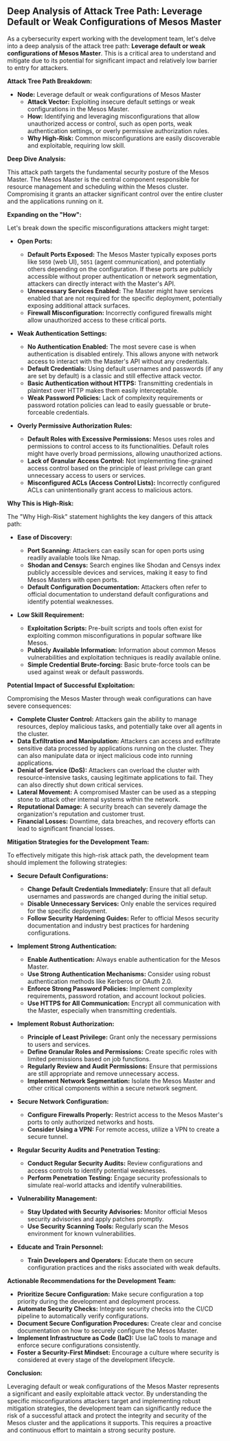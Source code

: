 ## Deep Analysis of Attack Tree Path: Leverage Default or Weak Configurations of Mesos Master

As a cybersecurity expert working with the development team, let's delve into a deep analysis of the attack tree path: **Leverage default or weak configurations of Mesos Master**. This is a critical area to understand and mitigate due to its potential for significant impact and relatively low barrier to entry for attackers.

**Attack Tree Path Breakdown:**

* **Node:** Leverage default or weak configurations of Mesos Master
    * **Attack Vector:** Exploiting insecure default settings or weak configurations in the Mesos Master.
    * **How:** Identifying and leveraging misconfigurations that allow unauthorized access or control, such as open ports, weak authentication settings, or overly permissive authorization rules.
    * **Why High-Risk:** Common misconfigurations are easily discoverable and exploitable, requiring low skill.

**Deep Dive Analysis:**

This attack path targets the fundamental security posture of the Mesos Master. The Mesos Master is the central component responsible for resource management and scheduling within the Mesos cluster. Compromising it grants an attacker significant control over the entire cluster and the applications running on it.

**Expanding on the "How":**

Let's break down the specific misconfigurations attackers might target:

* **Open Ports:**
    * **Default Ports Exposed:** The Mesos Master typically exposes ports like `5050` (web UI), `5051` (agent communication), and potentially others depending on the configuration. If these ports are publicly accessible without proper authentication or network segmentation, attackers can directly interact with the Master's API.
    * **Unnecessary Services Enabled:**  The Master might have services enabled that are not required for the specific deployment, potentially exposing additional attack surfaces.
    * **Firewall Misconfiguration:**  Incorrectly configured firewalls might allow unauthorized access to these critical ports.

* **Weak Authentication Settings:**
    * **No Authentication Enabled:**  The most severe case is when authentication is disabled entirely. This allows anyone with network access to interact with the Master's API without any credentials.
    * **Default Credentials:**  Using default usernames and passwords (if any are set by default) is a classic and still effective attack vector.
    * **Basic Authentication without HTTPS:**  Transmitting credentials in plaintext over HTTP makes them easily interceptable.
    * **Weak Password Policies:**  Lack of complexity requirements or password rotation policies can lead to easily guessable or brute-forceable credentials.

* **Overly Permissive Authorization Rules:**
    * **Default Roles with Excessive Permissions:**  Mesos uses roles and permissions to control access to its functionalities. Default roles might have overly broad permissions, allowing unauthorized actions.
    * **Lack of Granular Access Control:**  Not implementing fine-grained access control based on the principle of least privilege can grant unnecessary access to users or services.
    * **Misconfigured ACLs (Access Control Lists):**  Incorrectly configured ACLs can unintentionally grant access to malicious actors.

**Why This is High-Risk:**

The "Why High-Risk" statement highlights the key dangers of this attack path:

* **Ease of Discovery:**
    * **Port Scanning:** Attackers can easily scan for open ports using readily available tools like Nmap.
    * **Shodan and Censys:** Search engines like Shodan and Censys index publicly accessible devices and services, making it easy to find Mesos Masters with open ports.
    * **Default Configuration Documentation:**  Attackers often refer to official documentation to understand default configurations and identify potential weaknesses.

* **Low Skill Requirement:**
    * **Exploitation Scripts:**  Pre-built scripts and tools often exist for exploiting common misconfigurations in popular software like Mesos.
    * **Publicly Available Information:**  Information about common Mesos vulnerabilities and exploitation techniques is readily available online.
    * **Simple Credential Brute-forcing:**  Basic brute-force tools can be used against weak or default passwords.

**Potential Impact of Successful Exploitation:**

Compromising the Mesos Master through weak configurations can have severe consequences:

* **Complete Cluster Control:** Attackers gain the ability to manage resources, deploy malicious tasks, and potentially take over all agents in the cluster.
* **Data Exfiltration and Manipulation:**  Attackers can access and exfiltrate sensitive data processed by applications running on the cluster. They can also manipulate data or inject malicious code into running applications.
* **Denial of Service (DoS):**  Attackers can overload the cluster with resource-intensive tasks, causing legitimate applications to fail. They can also directly shut down critical services.
* **Lateral Movement:**  A compromised Master can be used as a stepping stone to attack other internal systems within the network.
* **Reputational Damage:**  A security breach can severely damage the organization's reputation and customer trust.
* **Financial Losses:**  Downtime, data breaches, and recovery efforts can lead to significant financial losses.

**Mitigation Strategies for the Development Team:**

To effectively mitigate this high-risk attack path, the development team should implement the following strategies:

* **Secure Default Configurations:**
    * **Change Default Credentials Immediately:**  Ensure that all default usernames and passwords are changed during the initial setup.
    * **Disable Unnecessary Services:**  Only enable the services required for the specific deployment.
    * **Follow Security Hardening Guides:**  Refer to official Mesos security documentation and industry best practices for hardening configurations.

* **Implement Strong Authentication:**
    * **Enable Authentication:**  Always enable authentication for the Mesos Master.
    * **Use Strong Authentication Mechanisms:**  Consider using robust authentication methods like Kerberos or OAuth 2.0.
    * **Enforce Strong Password Policies:**  Implement complexity requirements, password rotation, and account lockout policies.
    * **Use HTTPS for All Communication:**  Encrypt all communication with the Master, especially when transmitting credentials.

* **Implement Robust Authorization:**
    * **Principle of Least Privilege:**  Grant only the necessary permissions to users and services.
    * **Define Granular Roles and Permissions:**  Create specific roles with limited permissions based on job functions.
    * **Regularly Review and Audit Permissions:**  Ensure that permissions are still appropriate and remove unnecessary access.
    * **Implement Network Segmentation:**  Isolate the Mesos Master and other critical components within a secure network segment.

* **Secure Network Configuration:**
    * **Configure Firewalls Properly:**  Restrict access to the Mesos Master's ports to only authorized networks and hosts.
    * **Consider Using a VPN:**  For remote access, utilize a VPN to create a secure tunnel.

* **Regular Security Audits and Penetration Testing:**
    * **Conduct Regular Security Audits:**  Review configurations and access controls to identify potential weaknesses.
    * **Perform Penetration Testing:**  Engage security professionals to simulate real-world attacks and identify vulnerabilities.

* **Vulnerability Management:**
    * **Stay Updated with Security Advisories:**  Monitor official Mesos security advisories and apply patches promptly.
    * **Use Security Scanning Tools:**  Regularly scan the Mesos environment for known vulnerabilities.

* **Educate and Train Personnel:**
    * **Train Developers and Operators:**  Educate them on secure configuration practices and the risks associated with weak defaults.

**Actionable Recommendations for the Development Team:**

* **Prioritize Secure Configuration:** Make secure configuration a top priority during the development and deployment process.
* **Automate Security Checks:** Integrate security checks into the CI/CD pipeline to automatically verify configurations.
* **Document Secure Configuration Procedures:** Create clear and concise documentation on how to securely configure the Mesos Master.
* **Implement Infrastructure as Code (IaC):** Use IaC tools to manage and enforce secure configurations consistently.
* **Foster a Security-First Mindset:** Encourage a culture where security is considered at every stage of the development lifecycle.

**Conclusion:**

Leveraging default or weak configurations of the Mesos Master represents a significant and easily exploitable attack vector. By understanding the specific misconfigurations attackers target and implementing robust mitigation strategies, the development team can significantly reduce the risk of a successful attack and protect the integrity and security of the Mesos cluster and the applications it supports. This requires a proactive and continuous effort to maintain a strong security posture.
